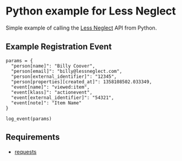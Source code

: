 # Python example for Less Neglect

Simple example of calling the [Less Neglect](http://www.lessneglect.com) API from Python.

## Example Registration Event

    params = {
      "person[name]": "Billy Coover",
      "person[email]": "billy@lessneglect.com",
      "person[external_identifier]": "12345",
      "person[properties][created_at]": 1358108502.033349,
      "event[name]": "viewed:item",
      "event[klass]": "actionevent",
      "event[external_identifier]": "54321",
      "event[note]": "Item Name"
    }

    log_event(params)

## Requirements

 - [requests](http://docs.python-requests.org/en/latest/)
